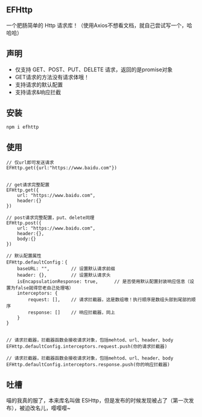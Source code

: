 ## EFHttp

一个肥肠简单的 Http 请求库！（使用Axios不想看文档，就自己尝试写一个，哈哈哈）

## 声明

- 仅支持 GET、POST、PUT、DELETE 请求，返回的是promise对象
- GET请求的方法没有请求体哦！
- 支持请求的默认配置
- 支持请求&响应拦截

## 安装

```
npm i efhttp
```

## 使用

```
// 仅url即可发送请求
EFHttp.get({url:"https://www.baidu.com"})


// get请求完整配置
EFHttp.get({
    url: "https://www.baidu.com",
    header:{}
})

// post请求完整配置，put、delete同理
EFHttp.post({
    url: "https://www.baidu.com",
    header:{},
    body:{}
})

// 默认配置属性
EFHttp.defaultConfig：{
    baseURL: "",        // 设置默认请求前缀
    header: {},         // 设置默认请求头
    isEncapsulationResponse: true,      // 是否使用默认配置封装响应信息（设置为false就得您老自己处理咯）
    interceptors: {
        request: [],    // 请求拦截器，这是数组嗷！执行顺序是数组头部到尾部的顺序
        response: []    // 响应拦截器，同上
    }
}


// 请求拦截器，拦截器函数会接收请求对象，包括mehtod、url、header、body
EFHttp.defaultConfig.interceptors.request.push(你的请求拦截器)

// 请求拦截器，拦截器函数会接收请求对象，包括mehtod、url、header、body
EFHttp.defaultConfig.interceptors.response.push(你的响应拦截器)
```

## 吐槽

喵的我真的服了，本来库名叫做 ESHttp，但是发布的时候发现被占了（第一次发布），被迫改名儿，嘤嘤嘤~